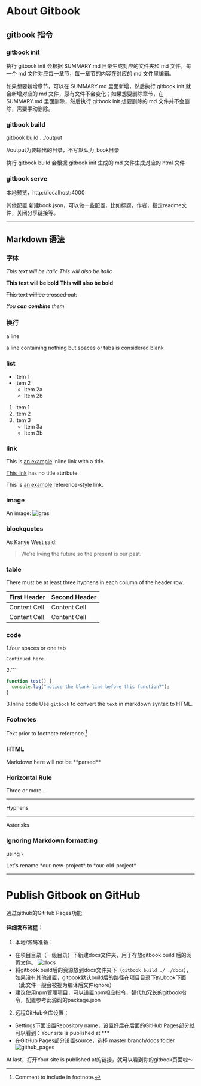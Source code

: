 # About Gitbook

## gitbook 指令

### gitbook init
执行 gitbook init 会根据 SUMMARY.md 目录生成对应的文件夹和 md 文件，每一个 md 文件对应每一章节，每一章节的内容在对应的 md 文件里编辑。

如果想要新增章节，可以在 SUMMARY.md 里面新增，然后执行 gitbook init 就会新增对应的 md 文件，原有文件不会变化；如果想要删除章节，在 SUMMARY.md 里面删除，然后执行 gitbook init 想要删除的 md 文件并不会删除，需要手动删除。

### gitbook build
gitbook build . ./output

//output为要输出的目录，不写默认为_book目录

执行 gitbook build 会根据 gitbook init 生成的 md 文件生成对应的 html 文件

### gitbook serve
本地预览，http://localhost:4000

其他配置
新建book.json，可以做一些配置，比如标题，作者，指定readme文件，关闭分享链接等。

---

## Markdown 语法

### 字体
*This text will be italic*
_This will also be italic_

**This text will be bold**
__This will also be bold__

~~This text will be crossed out.~~

_You **can** __combine__ them_

### 换行
a line

a line containing nothing but spaces or tabs is considered blank

### list
* Item 1
* Item 2
  * Item 2a
  * Item 2b


1. Item 1
2. Item 2
3. Item 3
   * Item 3a
   * Item 3b

### link
This is [an example](http://example.com/ "Title") inline link with a title.

[This link](http://example.net/) has no title attribute.

<!-- 定义id -->
[id]: http://example.com/  "Optional Title Here"

This is [an example][id] reference-style link.

### image
An image: ![gras](img/image.jpg)

### blockquotes
As Kanye West said:

> We're living the future so
> the present is our past.

### table
There must be at least three hyphens in each column of the header row.

| First Header  | Second Header |
| ------------- | ------------- |
| Content Cell  | Content Cell  |
| Content Cell  | Content Cell  |

### code
1.four spaces or one tab 

    Continued here.
2.```
<!-- js:语法高亮 -->
```js
function test() {
  console.log("notice the blank line before this function?");
}
```
3.Inline code
Use `gitbook` to convert the `text` in markdown syntax to HTML.

### Footnotes
Text prior to footnote reference.[^2]

[^2]: Comment to include in footnote.

### HTML
<div>
Markdown here will not be **parsed**
</div>

### Horizontal Rule
Three or more...

---

Hyphens

***

Asterisks

### Ignoring Markdown formatting
using `\`

Let's rename \*our-new-project\* to \*our-old-project\*.


---

# Publish Gitbook on GitHub

通过github的GitHub Pages功能

#### 详细发布流程：

1. 本地/源码准备：
  * 在项目目录（一级目录）下新建docs文件夹，用于存放gitbook build 后的网页文件。
  ![docs](img/gitbook/docs.png)
  * 将gitbook build后的资源放到docs文件夹下（`gitbook build ./ ./docs`），如果没有其他设置，gitbook默认build后的路径在项目目录下的_book下面（此文件一般会被视为编译后文件ignore）
  * 建议使用npm管理项目，可以设置npm相应指令，替代加冗长的gitbook指令，配置参考此源码的package.json

2. 远程GitHub仓库设置：
  * Settings下面设置Repository name，设置好后在后面的GitHub Pages部分就可以看到：Your site is published at ***
  * 在GitHub Pages部分设置source，选择 master branch/docs folder
  ![github_pages](img/gitbook/github_pages.png)

  At last，打开Your site is published at的链接，就可以看到你的gitbook页面啦～



